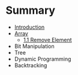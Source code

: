 # Summary

* [Introduction](README.md)
* [Array](chapter1.md)
   * [1.1 Remove Element](11_remove_element.md)
* Bit Manipulation
* Tree
* Dynamic Programming
* Backtracking

